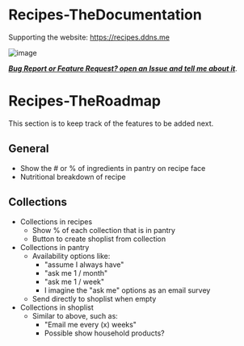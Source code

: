 # Recipes-TheDocumentation

Supporting the website: https://recipes.ddns.me

![image](https://user-images.githubusercontent.com/66855036/114594426-daf9fe00-9c52-11eb-99d0-4154102aeefd.png)


[***Bug Report or Feature Request? open an Issue and tell me about it***](https://github.com/mdkrieg/Recipes-TheApp/issues).

# Recipes-TheRoadmap
This section is to keep track of the features to be added next.
## General
- Show the # or % of ingredients in pantry on recipe face
- Nutritional breakdown of recipe

## Collections
- Collections in recipes
	- Show % of each collection that is in pantry
	- Button to create shoplist from collection
- Collections in pantry
	- Availability options like:
		- "assume I always have"
		- "ask me 1 / month"
		- "ask me 1 / week"
		- I imagine the "ask me" options as an email survey
	- Send directly to shoplist when empty
- Collections in shoplist
	- Similar to above, such as:
		- "Email me every (x) weeks"
		- Possible show household products?
